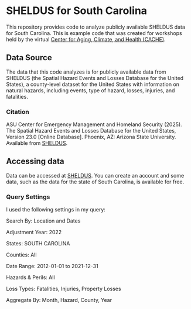 # SHELDUS for South Carolina
This repository provides code to analyze publicly available SHELDUS data for South Carolina.  This is example code that was created for workshops held by the virtual [Center for Aging, Climate, and Health (CACHE)](https://agingclimatehealth.org/).

## Data Source
The data that this code analyzes is for publicly available data from SHELDUS (the Spatial Hazard Events and Losses Database for the United States), a county-level dataset for the United States with information on natural hazards, including events, type of hazard, losses, injuries, and fatalities. 

### Citation
ASU Center for Emergency Management and Homeland Security (2025). The Spatial Hazard Events and Losses Database for the United States, Version 23.0 [Online Database]. Phoenix, AZ: Arizona State University. Available from [SHELDUS](https://sheldus.org).

## Accessing data
Data can be accessed at [SHELDUS](https://sheldus.asu.edu/). You can create an account and some data, such as the data for the state of South Carolina, is available for free. 

### Query Settings
I used the following settings in my query:

Search By:	Location and Dates

Adjustment Year:	2022

States: SOUTH CAROLINA

Counties: All

Date Range:	2012-01-01 to 2021-12-31

Hazards & Perils:	All

Loss Types:	Fatalities, Injuries, Property Losses

Aggregate By:	Month, Hazard, County, Year
